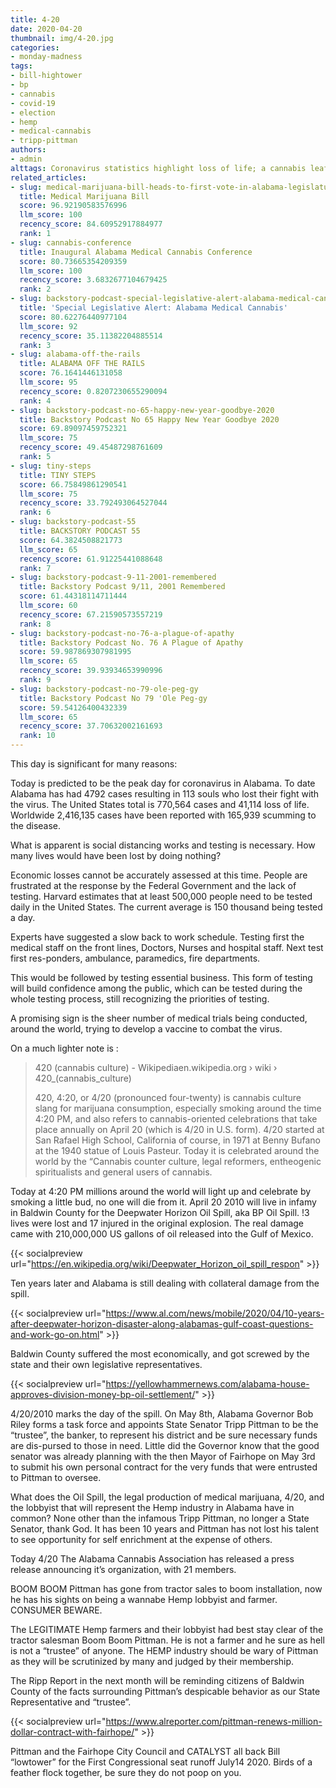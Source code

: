 ```yaml
---
title: 4-20
date: 2020-04-20
thumbnail: img/4-20.jpg
categories:
- monday-madness
tags:
- bill-hightower
- bp
- cannabis
- covid-19
- election
- hemp
- medical-cannabis
- tripp-pittman
authors:
- admin
alttags: Coronavirus statistics highlight loss of life; a cannabis leaf floats on a red barrier in water, symbolizing impact
related_articles:
- slug: medical-marijuana-bill-heads-to-first-vote-in-alabama-legislature
  title: Medical Marijuana Bill
  score: 96.92190583576996
  llm_score: 100
  recency_score: 84.60952917884977
  rank: 1
- slug: cannabis-conference
  title: Inaugural Alabama Medical Cannabis Conference
  score: 80.73665354209359
  llm_score: 100
  recency_score: 3.6832677104679425
  rank: 2
- slug: backstory-podcast-special-legislative-alert-alabama-medical-cannabis
  title: 'Special Legislative Alert: Alabama Medical Cannabis'
  score: 80.62276440977104
  llm_score: 92
  recency_score: 35.11382204885514
  rank: 3
- slug: alabama-off-the-rails
  title: ALABAMA OFF THE RAILS
  score: 76.1641446131058
  llm_score: 95
  recency_score: 0.8207230655290094
  rank: 4
- slug: backstory-podcast-no-65-happy-new-year-goodbye-2020
  title: Backstory Podcast No 65 Happy New Year Goodbye 2020
  score: 69.89097459752321
  llm_score: 75
  recency_score: 49.45487298761609
  rank: 5
- slug: tiny-steps
  title: TINY STEPS
  score: 66.75849861290541
  llm_score: 75
  recency_score: 33.792493064527044
  rank: 6
- slug: backstory-podcast-55
  title: BACKSTORY PODCAST 55
  score: 64.3824508821773
  llm_score: 65
  recency_score: 61.91225441088648
  rank: 7
- slug: backstory-podcast-9-11-2001-remembered
  title: Backstory Podcast 9/11, 2001 Remembered
  score: 61.44318114711444
  llm_score: 60
  recency_score: 67.21590573557219
  rank: 8
- slug: backstory-podcast-no-76-a-plague-of-apathy
  title: Backstory Podcast No. 76 A Plague of Apathy
  score: 59.987869307981995
  llm_score: 65
  recency_score: 39.93934653990996
  rank: 9
- slug: backstory-podcast-no-79-ole-peg-gy
  title: Backstory Podcast No 79 'Ole Peg-gy
  score: 59.54126400432339
  llm_score: 65
  recency_score: 37.70632002161693
  rank: 10
---
```

This day is significant for many reasons:

Today is predicted to be the peak day for coronavirus in Alabama. To date Alabama has had 4792 cases resulting in 113 souls who lost their fight with the virus. The United States total is 770,564 cases and 41,114 loss of life. Worldwide 2,416,135 cases have been reported with 165,939 scumming to the disease.

What is apparent is social distancing works and testing is necessary. How many lives would have been lost by doing nothing?

Economic losses cannot be accurately assessed at this time. People are frustrated at the response by the Federal Government and the lack of testing. Harvard estimates that at least 500,000 people need to be tested daily in the United States. The current average is 150 thousand being tested a day.

Experts have suggested a slow back to work schedule. Testing first the medical staff on the front lines, Doctors, Nurses and hospital staff. Next test first res-ponders, ambulance, paramedics, fire departments.

This would be followed by testing essential business. This form of testing will build confidence among the public, which can be tested during the whole testing process, still recognizing the priorities of testing.

A promising sign is the sheer number of medical trials being conducted, around the world, trying to develop a vaccine to combat the virus.

On a much lighter note is :

>420 (cannabis culture) - Wikipediaen.wikipedia.org › wiki › 420\_(cannabis\_culture)
>
>420, 4:20, or 4/20 (pronounced four-twenty) is cannabis culture slang for marijuana consumption, especially smoking around the time 4:20 PM, and also refers to cannabis-oriented celebrations that take place annually on April 20 (which is 4/20 in U.S. form).
>4/20 started at San Rafael High School, California of course, in 1971 at Benny Bufano at the 1940 statue of Louis Pasteur. Today it is celebrated around the world by the “Cannabis counter culture, legal reformers, entheogenic spiritualists and general users of cannabis.
>
Today at 4:20 PM millions around the world will light up and celebrate by smoking a little bud, no one will die from it.
April 20 2010 will live in infamy in Baldwin County for the Deepwater Horizon Oil Spill, aka BP Oil Spill. !3 lives were lost and 17 injured in the original explosion. The real damage came with 210,000,000 US gallons of oil released into the Gulf of Mexico.

{{< socialpreview url="https://en.wikipedia.org/wiki/Deepwater_Horizon_oil_spill_respon" >}}

Ten years later and Alabama is still dealing with collateral damage from the spill.

{{< socialpreview url="https://www.al.com/news/mobile/2020/04/10-years-after-deepwater-horizon-disaster-along-alabamas-gulf-coast-questions-and-work-go-on.html" >}}

Baldwin County suffered the most economically, and got screwed by the state and their own legislative representatives.

{{< socialpreview url="https://yellowhammernews.com/alabama-house-approves-division-money-bp-oil-settlement/" >}}


4/20/2010 marks the day of the spill. On May 8th, Alabama Governor Bob Riley forms a task force and appoints State Senator Tripp Pittman to be the “trustee”, the banker, to represent his district and be sure necessary funds are dis-pursed to those in need. Little did the Governor know that the good senator was already planning with the then Mayor of Fairhope on May 3rd to submit his own personal contract for the very funds that were entrusted to Pittman to oversee.

What does the Oil Spill, the legal production of medical marijuana, 4/20, and the lobbyist that will represent the Hemp industry in Alabama have in common? None other than the infamous Tripp Pittman, no longer a State Senator, thank God. It has been 10 years and Pittman has not lost his talent to see opportunity for self enrichment at the expense of others.

Today 4/20 The Alabama Cannabis Association has released a press release announcing it’s organization, with 21 members.

BOOM BOOM Pittman has gone from tractor sales to boom installation, now he has his sights on being a wannabe Hemp lobbyist and farmer. CONSUMER BEWARE.

The LEGITIMATE Hemp farmers and their lobbyist had best stay clear of the tractor salesman Boom Boom Pittman. He is not a farmer and he sure as hell is not a “trustee” of anyone. The HEMP industry should be wary of Pittman as they will be scrutinized by many and judged by their membership.

The Ripp Report in the next month will be reminding citizens of Baldwin County of the facts surrounding Pittman’s despicable behavior as our State Representative and “trustee”.

{{< socialpreview url="https://www.alreporter.com/pittman-renews-million-dollar-contract-with-fairhope/" >}}

Pittman and the Fairhope City Council and CATALYST all back Bill “lowtower” for the First Congressional seat runoff July14 2020. Birds of a feather flock together, be sure they do not poop on you.
